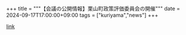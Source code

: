 +++
title = """【会議の公開情報】栗山町政策評価委員会の開催"""
date = 2024-09-17T17:00:00+09:00
tags = ["kuriyama","news"]
+++


[link](https://www.town.kuriyama.hokkaido.jp/soshiki/31/10042.html)
